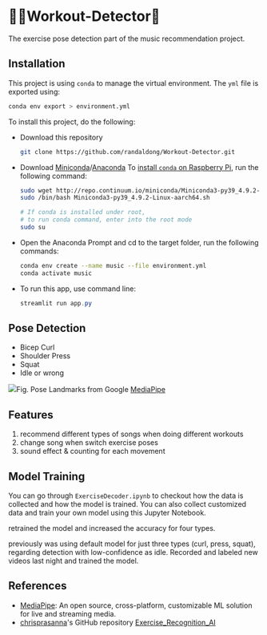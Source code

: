 # :weight_lifting_man:Workout-Detector:robot:
The exercise pose detection part of the music recommendation project.

## Installation

This project is using `conda` to manage the virtual environment. The `yml` file is exported using:

```bash
conda env export > environment.yml
```

To install this project, do the following:

- Download this repository

  ```bash
  git clone https://github.com/randaldong/Workout-Detector.git
  ```

- Download [Miniconda](https://docs.conda.io/projects/miniconda/en/latest/miniconda-install.html)/[Anaconda](https://www.anaconda.com/download#downloads)
  To [install `conda` on Raspberry Pi](https://stackoverflow.com/questions/75720056/installing-miniconda-on-raspberry-pi4), run the following command:
  ```bash
  sudo wget http://repo.continuum.io/miniconda/Miniconda3-py39_4.9.2-Linux-aarch64.sh
  sudo /bin/bash Miniconda3-py39_4.9.2-Linux-aarch64.sh
  
  # If conda is installed under root,
  # to run conda command, enter into the root mode
  sudo su
  ```

- Open the Anaconda Prompt and cd to the target folder, run the following commands:

  ```bash
  conda env create --name music --file environment.yml
  conda activate music
  ```

- To run this app, use command line:

  ```powershell
  streamlit run app.py
  ```

## Pose Detection

- Bicep Curl 
- Shoulder Press
- Squat
- Idle or wrong



![](https://camo.githubusercontent.com/7fbec98ddbc1dc4186852d1c29487efd7b1eb820c8b6ef34e113fcde40746be2/68747470733a2f2f6d65646961706970652e6465762f696d616765732f6d6f62696c652f706f73655f747261636b696e675f66756c6c5f626f64795f6c616e646d61726b732e706e67)Fig. Pose Landmarks from Google [MediaPipe](https://github.com/google/mediapipe/tree/master)

## Features

1. recommend different types of songs when doing different workouts
2. change song when switch exercise poses
3. sound effect & counting for each movement

## Model Training

You can go through `ExerciseDecoder.ipynb` to checkout how the data is collected and how the model is trained. You can also collect customized data and train your own model using this Jupyter Notebook.



retrained the model and increased the accuracy for four types.

previously was using default model for just three types (curl, press, squat), regarding detection with low-confidence as idle. Recorded and labeled new videos last night and trained the model.

## References

- [MediaPipe](https://developers.google.com/mediapipe): An open source, cross-platform, customizable ML solution for live and streaming media.
- [chrisprasanna](https://github.com/chrisprasanna)'s GitHub repository [Exercise_Recognition_AI](https://github.com/chrisprasanna/Exercise_Recognition_AI)

